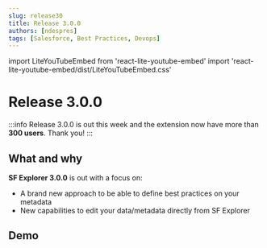 ```yaml
---
slug: release30
title: Release 3.0.0
authors: [ndespres]
tags: [Salesforce, Best Practices, Devops]
---
```

import LiteYouTubeEmbed from 'react-lite-youtube-embed'
import 'react-lite-youtube-embed/dist/LiteYouTubeEmbed.css'

# Release 3.0.0
:::info
Release 3.0.0 is out this week and the extension now have more than **300 users**. Thank you!
:::

## What and why

**SF Explorer 3.0.0** is out with a focus on:
- A brand new approach to be able to define best practices on your metadata
- New capabilities to edit your data/metadata directly from SF Explorer

## Demo

<LiteYouTubeEmbed
              id="RqaSZpJ4kJo"
              params="autoplay=1&autohide=1&showinfo=0&rel=0"
              title="Release 3.0"
              poster="maxresdefault"
              webp
            />